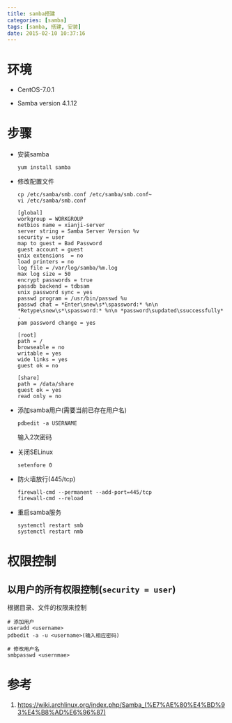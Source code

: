 ```yaml
---
title: samba搭建
categories: [samba]
tags: [samba, 搭建, 安装]
date: 2015-02-10 10:37:16
---
```


# 环境

-   CentOS-7.0.1

-   Samba version 4.1.12

# 步骤

-   安装samba

        yum install samba

-   修改配置文件

        cp /etc/samba/smb.conf /etc/samba/smb.conf~
        vi /etc/samba/smb.conf

        [global]
        workgroup = WORKGROUP
        netbios name = xianji-server
        server string = Samba Server Version %v
        security = user
        map to guest = Bad Password
        guest account = guest
        unix extensions  = no
        load printers = no
        log file = /var/log/samba/%m.log
        max log size = 50
        encrypt passwords = true
        passdb backend = tdbsam
        unix password sync = yes
        passwd program = /usr/bin/passwd %u
        passwd chat = *Enter\snew\s*\spassword:* %n\n *Retype\snew\s*\spassword:* %n\n *password\supdated\ssuccessfully* .
        pam password change = yes

        [root]
        path = /
        browseable = no
        writable = yes
        wide links = yes
        guest ok = no

        [share]
        path = /data/share
        guest ok = yes
        read only = no

-   添加samba用户(需要当前已存在用户名)

        pdbedit -a USERNAME

    输入2次密码

-   关闭SELinux

        setenfore 0

-   防火墙放行(445/tcp)

        firewall-cmd --permanent --add-port=445/tcp
        firewall-cmd --reload

-   重启samba服务

        systemctl restart smb
        systemctl restart nmb

# 权限控制

## 以用户的所有权限控制(`security = user`)

根据目录、文件的权限来控制

```
# 添加用户
useradd <username>
pdbedit -a -u <username>(输入相应密码)

# 修改用户名
smbpasswd <usernmae>
```

# 参考

1.  <https://wiki.archlinux.org/index.php/Samba_(%E7%AE%80%E4%BD%93%E4%B8%AD%E6%96%87)>

